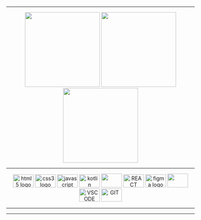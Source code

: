 




</div>

      
 <hr/>
<div align="center">
  <img height="200cm" src="http://github-profile-summary-cards.vercel.app/api/cards/repos-per-language?username=mareanx&theme=transparent"/>
  <img height="200cm" src="http://github-profile-summary-cards.vercel.app/api/cards/productive-time?username=mareanx&theme=transparent&utcOffset=8"/>
 <img height="200cm" src="http://github-profile-summary-cards.vercel.app/api/cards/profile-details?username=mareanx&theme=transparent"/>

 
</div>

 <div display align="center"> 
       
<hr/>
     <img src="https://cdn.jsdelivr.net/gh/devicons/devicon/icons/html5/html5-original.svg" height="35" width="55" alt="html5 logo" title="HTML5" />
     <img src="https://cdn.jsdelivr.net/gh/devicons/devicon/icons/css3/css3-original.svg" height="35" width="55" alt="css3 logo" title="CSS3" />
     <img src="https://cdn.jsdelivr.net/gh/devicons/devicon/icons/javascript/javascript-original.svg" height="35" width="55" alt="javascript logo" / >
     <img src="https://cdn.jsdelivr.net/gh/devicons/devicon@latest/icons/kotlin/kotlin-original.svg" height="35" width="55" alt="kotlin"/>
     <img src="https://cdn.jsdelivr.net/gh/devicons/devicon@latest/icons/java/java-original.svg" height="37" width="55" />
     <img src="https://cdn.jsdelivr.net/gh/devicons/devicon/icons/react/react-original.svg" height="35" width="55" title="REACT NATIVE"> 
     <img src="https://cdn.jsdelivr.net/gh/devicons/devicon/icons/figma/figma-original.svg" height="35" width="55" alt="figma logo"  title="FIGMA"/>
      <img src="https://cdn.jsdelivr.net/gh/devicons/devicon@latest/icons/intellij/intellij-original.svg" height="37" width="55" />
     <img src="https://cdn.jsdelivr.net/gh/devicons/devicon/icons/vscode/vscode-original.svg" height="35" width="55" title="VSCODE" />
     <img src="https://cdn.jsdelivr.net/gh/devicons/devicon/icons/git/git-original.svg" height="35" width="55" a title="GIT"/>
<hr/>
   
  </div> 

 
  </div>
<hr/>    



